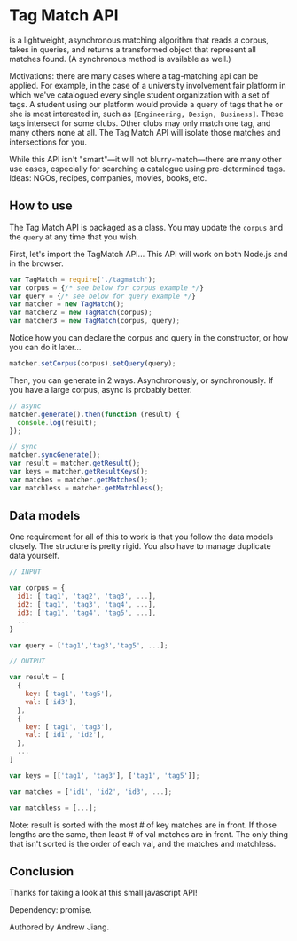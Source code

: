 # Tag Match API

is a lightweight, asynchronous matching algorithm that reads a corpus, takes in queries, and returns a transformed object that represent all matches found. (A synchronous method is available as well.)

Motivations: there are many cases where a tag-matching api can be applied. For example, in the case of a university involvement fair platform in which we've catalogued every single student organization with a set of tags. A student using our platform would provide a query of tags that he or she is most interested in, such as `[Engineering, Design, Business]`. These tags intersect for some clubs. Other clubs may only match one tag, and many others none at all. The Tag Match API will isolate those matches and intersections for you.

While this API isn't "smart"—it will not blurry-match—there are many other use cases, especially for searching a catalogue using pre-determined tags. Ideas: NGOs, recipes, companies, movies, books, etc.

## How to use

The Tag Match API is packaged as a class. You may update the `corpus` and the `query` at any time that you wish.

First, let's import the TagMatch API... This API will work on both Node.js and in the browser.

```javascript
var TagMatch = require('./tagmatch');
var corpus = {/* see below for corpus example */}
var query = {/* see below for query example */}
var matcher = new TagMatch();
var matcher2 = new TagMatch(corpus);
var matcher3 = new TagMatch(corpus, query);
```

Notice how you can declare the corpus and query in the constructor, or how you can do it later...

```javascript
matcher.setCorpus(corpus).setQuery(query);
```

Then, you can generate in 2 ways. Asynchronously, or synchronously. If you have a large corpus, async is probably better.

```javascript
// async
matcher.generate().then(function (result) {
  console.log(result);
});

// sync
matcher.syncGenerate();
var result = matcher.getResult();
var keys = matcher.getResultKeys();
var matches = matcher.getMatches();
var matchless = matcher.getMatchless();
```

## Data models

One requirement for all of this to work is that you follow the data models closely. The structure is pretty rigid. You also have to manage duplicate data yourself.

```javascript
// INPUT

var corpus = {
  id1: ['tag1', 'tag2', 'tag3', ...],
  id2: ['tag1', 'tag3', 'tag4', ...],
  id3: ['tag1', 'tag4', 'tag5', ...],
  ...
}

var query = ['tag1','tag3','tag5', ...];

// OUTPUT

var result = [
  {
    key: ['tag1', 'tag5'],
    val: ['id3'],
  },
  {
    key: ['tag1', 'tag3'],
    val: ['id1', 'id2'],
  },
  ...
]

var keys = [['tag1', 'tag3'], ['tag1', 'tag5']];

var matches = ['id1', 'id2', 'id3', ...];

var matchless = [...];
```

Note: result is sorted with the most # of key matches are in front. If those lengths are the same, then least # of val matches are in front. The only thing that isn't sorted is the order of each val, and the matches and matchless.

## Conclusion

Thanks for taking a look at this small javascript API!

Dependency: promise.

Authored by Andrew Jiang.
